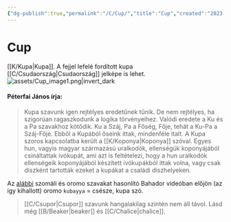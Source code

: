 ```yaml
---
{"dg-publish":true,"permalink":"/C/Cup/","title":"Cup","created":"2023-11-05T02:58","updated":"2024-10-25T16:51"}
---
```



# Cup

[[K/Kupa\|Kupa]]. A fejjel lefelé fordított kupa [[C/Csudaország\|Csudaország]] jelképe is lehet.  
![assets/Cup_image1.png|invert_dark](/img/user/C/assets/Cup_image1.png)  

#### Péterfai János írja:

> Kupa szavunk igen rejtélyes eredetűnek tűnik. De nem rejtélyes, ha szigorúan ragaszkodunk a logika törvényeihez. Valódi eredete a Ku és a Pa szavakhoz kötődik. Ku a Száj, Pa a Főség, Fője, tehát a Ku-Pa a Száj-Fője. Ebből a Kupából őseink ittak, mindenféle italt. A Kupa szoros kapcsolatba került a [[K/Koponya\|Koponya]] szóval. Egyes hun, vagyis magyar származású uralkodók, ellenségük koponyájából csináltattak ivókupát, ami azt is feltételezi, hogy a hun uralkodók ellenségeik koponyájából készített ivókupákból ittak volna, vagy csak díszként tartották ezeket a kupákat a családi díszhelyeken.  

Az [alábbi](https://youtu.be/TiS8PomD78w) szomáli és oromo szavakat hasonlító Bahador videóban előjön (az így kihallott) oromo `kubayya` = csésze, kupa szó.  

> [[C/Csupor\|Csupor]] szavunk hangalakilag szintén nem áll távol. Lásd még [[B/Beaker\|beaker]] és [[C/Chalice\|chalice]].  